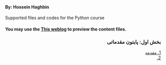 #### By: Hossein Haghbin

Supported files and codes for the Python course

#### You may use the [This weblog](https://haghbinh.github.io/Python-Course/) to preview the content files.
<h3 style="text-align: justify; direction:rtl">   
بخش اول: پایتون مقدماتی
</h3>

<div dir=rtl>
<a href="https://github.com/haghbinh/Python-Course/blob/master/Note%20Books/sec1.ipynb">
  1. مقدمه 
</a> <br>
  
<a href="https://haghbinh.github.io/Python-Course/Note%20Books/sec1.ipynb">
2.
</a>
  
```markdown
```


